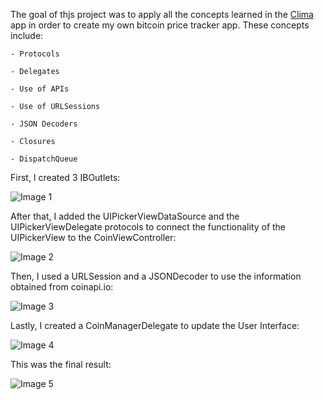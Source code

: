 
The goal of thjs project was to apply all the concepts learned in the [Clima](https://github.com/nicobelo91/Clima-iOS13) app in order to create my own bitcoin price tracker app.
These concepts include: 

    - Protocols
    
    - Delegates
    
    - Use of APIs
    
    - Use of URLSessions
    
    - JSON Decoders
    
    - Closures
    
    - DispatchQueue
    
First, I created 3 IBOutlets:

![Image 1](https://i.imgur.com/fHaGMS0.png)


After that, I added the UIPickerViewDataSource and the UIPickerViewDelegate protocols to connect the functionality of the UIPickerView to the CoinViewController:

![Image 2](https://i.imgur.com/KCG3wKe.png)


Then, I used a URLSession and a JSONDecoder to use the information obtained from coinapi.io:

![Image 3](https://i.imgur.com/N4odwej.png)


Lastly, I created a CoinManagerDelegate to update the User Interface:

![Image 4](https://i.imgur.com/W25UVR3.png)


This was the final result:

![Image 5](https://i.imgur.com/phagR6H.png)
